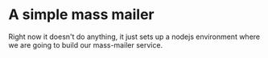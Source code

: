 # A simple mass mailer

Right now it doesn't do anything, it just sets up a nodejs environment
where we are going to build our mass-mailer service.
